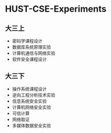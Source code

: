 # HUST-CSE-Experiments

## 大三上

- 密码学课程设计
- 数据库系统原理实验
- 计算机通信与网络实验
- 软件安全课程设计

## 大三下

- 操作系统课程设计
- 逆向工程分析技术实验
- 信息系统安全实验
- 计算机网络安全实验
- 可信计算
- 网络取证
- 多媒体数据安全实验
